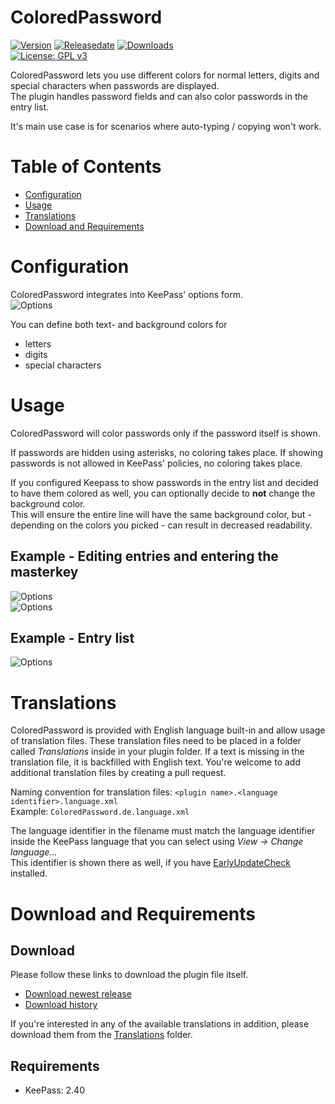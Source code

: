 # ColoredPassword
[![Version](https://img.shields.io/github/release/rookiestyle/coloredpassword)](https://github.com/rookiestyle/coloredpassword/releases/latest)
[![Releasedate](https://img.shields.io/github/release-date/rookiestyle/coloredpassword)](https://github.com/rookiestyle/coloredpassword/releases/latest)
[![Downloads](https://img.shields.io/github/downloads/rookiestyle/coloredpassword/total?color=%2300cc00)](https://github.com/rookiestyle/coloredpassword/releases/latest/download/ColoredPassword.plgx)\
[![License: GPL v3](https://img.shields.io/github/license/rookiestyle/coloredpassword)](https://www.gnu.org/licenses/gpl-3.0)

ColoredPassword lets you use different colors for normal letters, digits and special characters when passwords are displayed.  
The plugin handles password fields and can also color passwords in the entry list.

It's main use case is for scenarios where auto-typing / copying won't work.

# Table of Contents
- [Configuration](#configuration)
- [Usage](#usage)
- [Translations](#translations)
- [Download and Requirements](#download-and-requirements)

# Configuration
ColoredPassword integrates into KeePass' options form.  
![Options](images/ColoredPassword%20-%20Options.png)

You can define both text- and background colors for
- letters
- digits
- special characters

# Usage
ColoredPassword will color passwords only if the password itself is shown.  

If passwords are hidden using asterisks, no coloring takes place.
If showing passwords is not allowed in KeePass' policies, no coloring takes place.

If you configured Keepass to show passwords in the entry list and decided to have them colored as well, you can optionally decide to **not** change the background color.  
This will ensure the entire line will have the same background color, but - depending on the colors you picked - can result in decreased readability.

## Example - Editing entries and entering the masterkey
![Options](images/ColoredPassword%20-%20Entry.png)  
![Options](images/ColoredPassword%20-%20Masterkey.png)

## Example - Entry list
![Options](images/ColoredPassword%20-%20Entry%20List.png)

# Translations
ColoredPassword is provided with English language built-in and allow usage of translation files.
These translation files need to be placed in a folder called *Translations* inside in your plugin folder.
If a text is missing in the translation file, it is backfilled with English text.
You're welcome to add additional translation files by creating a pull request.

Naming convention for translation files: `<plugin name>.<language identifier>.language.xml`\
Example: `ColoredPassword.de.language.xml`
  
The language identifier in the filename must match the language identifier inside the KeePass language that you can select using *View -> Change language...*\
This identifier is shown there as well, if you have [EarlyUpdateCheck](https://github.com/rookiestyle/earlyupdatecheck) installed.

# Download and Requirements
## Download
Please follow these links to download the plugin file itself.
- [Download newest release](https://github.com/rookiestyle/coloredpassword/releases/latest/download/ColoredPassword.plgx)
- [Download history](https://github.com/rookiestyle/coloredpassword/releases)

If you're interested in any of the available translations in addition, please download them from the [Translations](Translations) folder.
## Requirements
* KeePass: 2.40

